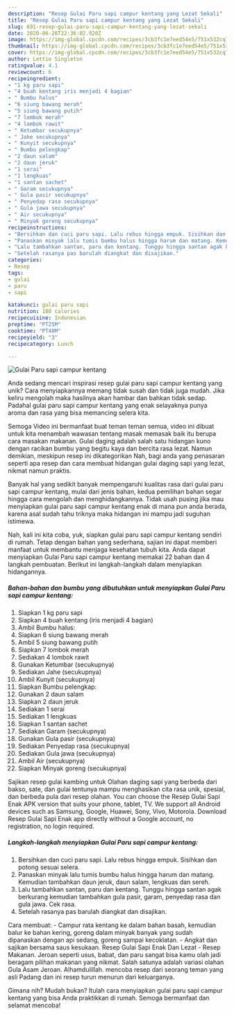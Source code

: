 ```yaml
---
description: "Resep Gulai Paru sapi campur kentang yang Lezat Sekali"
title: "Resep Gulai Paru sapi campur kentang yang Lezat Sekali"
slug: 691-resep-gulai-paru-sapi-campur-kentang-yang-lezat-sekali
date: 2020-06-26T22:36:02.920Z
image: https://img-global.cpcdn.com/recipes/3cb3fc1e7eed54e5/751x532cq70/gulai-paru-sapi-campur-kentang-foto-resep-utama.jpg
thumbnail: https://img-global.cpcdn.com/recipes/3cb3fc1e7eed54e5/751x532cq70/gulai-paru-sapi-campur-kentang-foto-resep-utama.jpg
cover: https://img-global.cpcdn.com/recipes/3cb3fc1e7eed54e5/751x532cq70/gulai-paru-sapi-campur-kentang-foto-resep-utama.jpg
author: Lettie Singleton
ratingvalue: 4.1
reviewcount: 6
recipeingredient:
- "1 kg paru sapi"
- "4 buah kentang iris menjadi 4 bagian"
- " Bumbu halus"
- "6 siung bawang merah"
- "5 siung bawang putih"
- "7 lombok merah"
- "4 lombok rawit"
- " Ketumbar secukupnya"
- " Jahe secukupnya"
- " Kunyit secukupnya"
- " Bumbu pelengkap"
- "2 daun salam"
- "2 daun jeruk"
- "1 serai"
- "1 lengkuas"
- "1 santan sachet"
- " Garam secukupnya"
- " Gula pasir secukupnya"
- " Penyedap rasa secukupnya"
- " Gula jawa secukupnya"
- " Air secukupnya"
- " Minyak goreng secukupnya"
recipeinstructions:
- "Bersihkan dan cuci paru sapi. Lalu rebus hingga empuk. Sisihkan dan potong sesuai selera."
- "Panaskan minyak lalu tumis bumbu halus hingga harum dan matang. Kemudian tambahkan daun jeruk, daun salam, lengkuas dan sereh."
- "Lalu tambahkan santan, paru dan kentang. Tunggu hingga santan agak berkurang kemudian tambahkan gula pasir, garam, penyedap rasa dan gula jawa. Cek rasa."
- "Setelah rasanya pas barulah diangkat dan disajikan."
categories:
- Resep
tags:
- gulai
- paru
- sapi

katakunci: gulai paru sapi 
nutrition: 180 calories
recipecuisine: Indonesian
preptime: "PT25M"
cooktime: "PT40M"
recipeyield: "3"
recipecategory: Lunch

---
```



![Gulai Paru sapi campur kentang](https://img-global.cpcdn.com/recipes/3cb3fc1e7eed54e5/751x532cq70/gulai-paru-sapi-campur-kentang-foto-resep-utama.jpg)

Anda sedang mencari inspirasi resep gulai paru sapi campur kentang yang unik? Cara menyiapkannya memang tidak susah dan tidak juga mudah. Jika keliru mengolah maka hasilnya akan hambar dan bahkan tidak sedap. Padahal gulai paru sapi campur kentang yang enak selayaknya punya aroma dan rasa yang bisa memancing selera kita.

Semoga Video ini bermanfaat buat teman teman semua, video ini dibuat untuk kita menambah wawasan tentang masak memasak baik itu berupa cara masakan makanan. Gulai daging adalah salah satu hidangan kuno dengan racikan bumbu yang begitu kaya dan bercita rasa lezat. Namun demikian, meskipun resep ini dikategorikan Nah, bagi anda yang penasaran seperti apa resep dan cara membuat hidangan gulai daging sapi yang lezat, nikmat namun praktis.

Banyak hal yang sedikit banyak mempengaruhi kualitas rasa dari gulai paru sapi campur kentang, mulai dari jenis bahan, kedua pemilihan bahan segar hingga cara mengolah dan menghidangkannya. Tidak usah pusing jika mau menyiapkan gulai paru sapi campur kentang enak di mana pun anda berada, karena asal sudah tahu triknya maka hidangan ini mampu jadi suguhan istimewa.


Nah, kali ini kita coba, yuk, siapkan gulai paru sapi campur kentang sendiri di rumah. Tetap dengan bahan yang sederhana, sajian ini dapat memberi manfaat untuk membantu menjaga kesehatan tubuh kita. Anda dapat menyiapkan Gulai Paru sapi campur kentang memakai 22 bahan dan 4 langkah pembuatan. Berikut ini langkah-langkah dalam menyiapkan hidangannya.

<!--inarticleads1-->

##### Bahan-bahan dan bumbu yang dibutuhkan untuk menyiapkan Gulai Paru sapi campur kentang:

1. Siapkan 1 kg paru sapi
1. Siapkan 4 buah kentang (iris menjadi 4 bagian)
1. Ambil  Bumbu halus:
1. Siapkan 6 siung bawang merah
1. Ambil 5 siung bawang putih
1. Siapkan 7 lombok merah
1. Sediakan 4 lombok rawit
1. Gunakan  Ketumbar (secukupnya)
1. Sediakan  Jahe (secukupnya)
1. Ambil  Kunyit (secukupnya)
1. Siapkan  Bumbu pelengkap:
1. Gunakan 2 daun salam
1. Siapkan 2 daun jeruk
1. Sediakan 1 serai
1. Sediakan 1 lengkuas
1. Siapkan 1 santan sachet
1. Sediakan  Garam (secukupnya)
1. Gunakan  Gula pasir (secukupnya)
1. Sediakan  Penyedap rasa (secukupnya)
1. Sediakan  Gula jawa (secukupnya)
1. Ambil  Air (secukupnya)
1. Siapkan  Minyak goreng (secukupnya)


Sajikan resep gulai kambing untuk Olahan daging sapi yang berbeda dari bakso, sate, dan gulai tentunya mampu menghasikan cita rasa unik, spesial, dan berbeda pula dari resep olahan. You can choose the Resep Gulai Sapi Enak APK version that suits your phone, tablet, TV. We support all Android devices such as Samsung, Google, Huawei, Sony, Vivo, Motorola. Download Resep Gulai Sapi Enak app directly without a Google account, no registration, no login required. 

<!--inarticleads2-->

##### Langkah-langkah menyiapkan Gulai Paru sapi campur kentang:

1. Bersihkan dan cuci paru sapi. Lalu rebus hingga empuk. Sisihkan dan potong sesuai selera.
1. Panaskan minyak lalu tumis bumbu halus hingga harum dan matang. Kemudian tambahkan daun jeruk, daun salam, lengkuas dan sereh.
1. Lalu tambahkan santan, paru dan kentang. Tunggu hingga santan agak berkurang kemudian tambahkan gula pasir, garam, penyedap rasa dan gula jawa. Cek rasa.
1. Setelah rasanya pas barulah diangkat dan disajikan.


Cara membuat: - Campur rata kentang ke dalam bahan basah, kemudian balur ke bahan kering, goreng dalam minyak banyak yang sudah dipanaskan dengan api sedang, goreng sampai kecoklatan. - Angkat dan sajikan bersama saus kesukaan. Resep Gulai Sapi Enak Dan Lezat - Resep Makanan. Jeroan seperti usus, babat, dan paru sangat bisa kamu olah jadi beragam pilihan makanan yang nikmat. Salah satunya adalah variasi olahan Gula Asam Jeroan. Alhamdulillah. mencoba resep dari seorang teman yang asli Padang dan ini resep turun menurun dari keluarganya. 

Gimana nih? Mudah bukan? Itulah cara menyiapkan gulai paru sapi campur kentang yang bisa Anda praktikkan di rumah. Semoga bermanfaat dan selamat mencoba!
